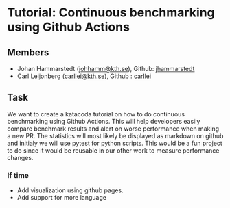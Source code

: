 # Tutorial: Continuous benchmarking using Github Actions

## Members ##
* Johan Hammarstedt (johhamm@kth.se), Github: [jhammarstedt](https://github.com/jhammarstedt)
* Carl Leijonberg (carllei@kth.se), Github : [carllei](https://github.com/carllei)

## Task
We want to create a katacoda tutorial on how to do continuous benchmarking using Github Actions. This will help developers easily compare benchmark results and alert on worse performance when making a new PR. The statistics will most likely be displayed as markdown on github and initialy we will use pytest for python scripts. This would be a fun project to do since it would be reusable in our other work to measure performance changes.

### If time
* Add visualization using github pages.
* Add support for more language

